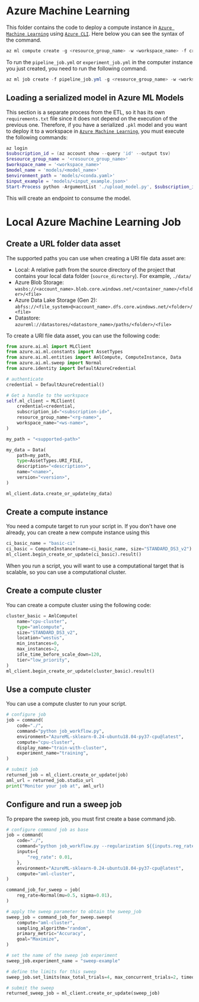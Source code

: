 # Azure Machine Learning
This folder contains the code to deploy a compute instance in [`Azure Machine Learning`](https://learn.microsoft.com/en-us/azure/machine-learning/overview-what-is-azure-machine-learning?view=azureml-api-2) using [`Azure CLI`](https://learn.microsoft.com/en-us/cli/azure/). Here below you can see the syntax of the command.

```powershell
az ml compute create -g <resource_group_name> -w <workspace_name> -f create-instance.yml
```

To run the `pipeline_job.yml` or `experiment_job.yml` in the computer instance you just created, you need to run the following command.

```powershell
az ml job create -f pipeline_job.yml -g <resource_group_name> -w <workspace_name>
```

## Loading a serialized model in Azure ML Models

This section is a separate process from the ETL, so it has its own `requirements.txt` file since it does not depend on the execution of the previous one. Therefore, if you have a serialized `.pkl` model and you want to deploy it to a workspace in [`Azure Machine Learning`](https://learn.microsoft.com/en-us/azure/machine-learning/concept-workspace?view=azureml-api-2), you must execute the following commands:
```powershell
az login
$subscription_id = (az account show --query 'id' --output tsv)
$resource_group_name = '<resource_group_name>'
$workspace_name = '<workspace_name>'
$model_name = 'models/<model_name>'
$environment_path = 'models/<conda.yaml>'
$input_example = 'models/<input_example.json>'
Start-Process python -ArgumentList './upload_model.py', $subscription_id, $resource_group_name, $workspace_name, $model_name, $environment_path, $input_example -NoNewWindow -Wait
```

This will create an endpoint to consume the model. 

# Local Azure Machine Learning Job

## Create a URL folder data asset

The supported paths you can use when creating a URI file data asset are:

- Local: A relative path from the source directory of the project that contains your local data folder (`source_directory`). For example, `./data/`
- Azure Blob Storage: `wasbs://<account_name>.blob.core.windows.net/<container_name>/<folder>/<file>`
- Azure Data Lake Storage (Gen 2): `abfss://<file_system>@<account_name>.dfs.core.windows.net/<folder>/<file>`
- Datastore: `azureml://datastores/<datastore_name>/paths/<folder>/<file>`

To create a URI file data asset, you can use the following code:

```python
from azure.ai.ml import MLClient
from azure.ai.ml.constants import AssetTypes
from azure.ai.ml.entities import AmlCompute, ComputeInstance, Data
from azure.ai.ml.sweep import Normal
from azure.identity import DefaultAzureCredential

# authenticate
credential = DefaultAzureCredential()

# Get a handle to the workspace
self.ml_client = MLClient(
    credential=credential,
    subscription_id="<subscription-id>",
    resource_group_name="<rg-name>",
    workspace_name="<ws-name>",
)

my_path = "<supported-path>"

my_data = Data(
    path=my_path,
    type=AssetTypes.URI_FILE,
    description="<description>",
    name="<name>",
    version="<version>",
)

ml_client.data.create_or_update(my_data)
```

## Create a compute instance

You need a compute target to run your script in. If you don't have one already, you can create a new compute instance using this

```python
ci_basic_name = "basic-ci"
ci_basic = ComputeInstance(name=ci_basic_name, size="STANDARD_DS3_v2")
ml_client.begin_create_or_update(ci_basic).result()
```

When you run a script, you will want to use a computational target that is scalable, so you can use a computational cluster.

## Create a compute cluster

You can create a compute cluster using the following code:

```python
cluster_basic = AmlCompute(
    name="cpu-cluster",
    type="amlcompute",
    size="STANDARD_DS3_v2",
    location="westus",
    min_instances=0,
    max_instances=2,
    idle_time_before_scale_down=120,
    tier="low_priority",
)
ml_client.begin_create_or_update(cluster_basic).result()
```

## Use a compute cluster

You can use a compute cluster to run your script.

```python
# configure job
job = command(
    code="./",
    command="python job_workflow.py",
    environment="AzureML-sklearn-0.24-ubuntu18.04-py37-cpu@latest",
    compute="cpu-cluster",
    display_name="train-with-cluster",
    experiment_name="training",
)

# submit job
returned_job = ml_client.create_or_update(job)
aml_url = returned_job.studio_url
print("Monitor your job at", aml_url)
```

## Configure and run a sweep job

To prepare the sweep job, you must first create a base command job. 

```python
# configure command job as base
job = command(
    code="./",
    command="python job_workflow.py --regularization ${{inputs.reg_rate}}",
    inputs={
        "reg_rate": 0.01,
    },
    environment="AzureML-sklearn-0.24-ubuntu18.04-py37-cpu@latest",
    compute="aml-cluster",
)

command_job_for_sweep = job(
    reg_rate=Normal(mu=0.5, sigma=0.01),
)

# apply the sweep parameter to obtain the sweep_job
sweep_job = command_job_for_sweep.sweep(
    compute="aml-cluster",
    sampling_algorithm="random",
    primary_metric="Accuracy",
    goal="Maximize",
)

# set the name of the sweep job experiment
sweep_job.experiment_name = "sweep-example"

# define the limits for this sweep
sweep_job.set_limits(max_total_trials=4, max_concurrent_trials=2, timeout=7200)

# submit the sweep
returned_sweep_job = ml_client.create_or_update(sweep_job)
```

